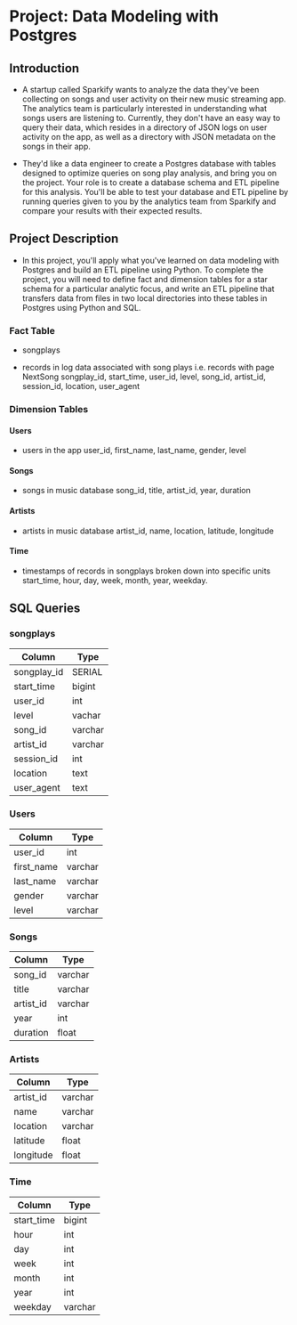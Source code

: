 # Project: Data Modeling with Postgres
## Introduction
* A startup called Sparkify wants to analyze the data they've been collecting on songs and user activity on their new music streaming app. The analytics team is particularly interested in understanding what songs users are listening to. Currently, they don't have an easy way to query their data, which resides in a directory of JSON logs on user activity on the app, as well as a directory with JSON metadata on the songs in their app.

* They'd like a data engineer to create a Postgres database with tables designed to optimize queries on song play analysis, and bring you on the project. Your role is to create a database schema and ETL pipeline for this analysis. You'll be able to test your database and ETL pipeline by running queries given to you by the analytics team from Sparkify and compare your results with their expected results.

## Project Description
* In this project, you'll apply what you've learned on data modeling with Postgres and build an ETL pipeline using Python. To complete the project, you will need to define fact and dimension tables for a star schema for a particular analytic focus, and write an ETL pipeline that transfers data from files in two local directories into these tables in Postgres using Python and SQL.

### Fact Table
* songplays 
- records in log data associated with song plays i.e. records with page NextSong songplay_id, start_time, user_id, level, song_id, artist_id, session_id, location, user_agent
### Dimension Tables
#### Users 
- users in the app user_id, first_name, last_name, gender, level
#### Songs 
- songs in music database song_id, title, artist_id, year, duration
#### Artists 
- artists in music database artist_id, name, location, latitude, longitude
#### Time
- timestamps of records in songplays broken down into specific units start_time, hour, day, week, month, year, weekday.
## SQL Queries
### songplays 
| Column | Type|
|------------ | -------------|
|songplay_id | SERIAL|
|start_time  | bigint|
|user_id| int|
|level | vachar|
|song_id|varchar|
|artist_id| varchar| 
|session_id|int|
|location | text| 
|user_agent| text|

### Users 
| Column | Type|
|------------ | -------------|
|user_id|int | 
|first_name| varchar|
|last_name| varchar|
|gender| varchar|
|level| varchar|

### Songs 
| Column | Type|
|------------ | -------------|
|song_id |varchar|
|title| varchar|
|artist_id |varchar | 
|year| int|
|duration| float|

### Artists
| Column | Type|
|------------ | -------------|
|artist_id |varchar |
|name |varchar| 
|location| varchar|
|latitude| float|
|longitude| float|

### Time
| Column | Type|
|------------ | -------------|
|start_time| bigint|
|hour| int|
|day| int|
|week| int| 
|month |int|
|year| int|
|weekday| varchar|

